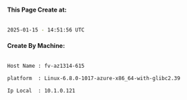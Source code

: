 
   
#### This Page Create at:

```bash

2025-01-15 - 14:51:56 UTC

```

#### Create By Machine:

```bash

Host Name : fv-az1314-615

platform  : Linux-6.8.0-1017-azure-x86_64-with-glibc2.39

Ip Local  : 10.1.0.121

```

